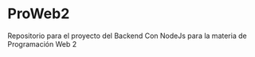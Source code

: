 # ProWeb2
Repositorio para el proyecto del Backend Con NodeJs para la materia de Programación Web 2
